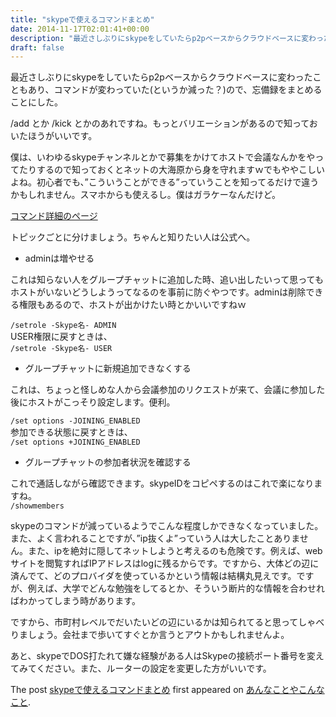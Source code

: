 ```yaml
---
title: "skypeで使えるコマンドまとめ"
date: 2014-11-17T02:01:41+00:00
description: "最近さしぶりにskypeをしていたらp2pベースからクラウドベースに変わったこともあり、コマンドが変わっていた(というか減った？)ので、忘備録をまとめることにした。 /add とか /kick とかのあれですね。もっとバ ..."
draft: false
---
```


最近さしぶりにskypeをしていたらp2pベースからクラウドベースに変わったこともあり、コマンドが変わっていた(というか減った？)ので、忘備録をまとめることにした。

/add とか /kick とかのあれですね。もっとバリエーションがあるので知っておいたほうがいいです。

僕は、いわゆるskypeチャンネルとかで募集をかけてホストで会議なんかをやってたりするので知っておくとネットの大海原から身を守れますｗでもややこしいよね。初心者でも、”こういうことができる”っていうことを知ってるだけで違うかもしれません。スマホからも使えるし。僕はガラケーなんだけど。

[コマンド詳細のページ](https://support.skype.com/ja/faq/FA10042/)

トピックごとに分けましょう。ちゃんと知りたい人は公式へ。

- adminは増やせる

これは知らない人をグループチャットに追加した時、追い出したいって思ってもホストがいないどうしようってなるのを事前に防ぐやつです。adminは削除できる権限もあるので、ホストが出かけたい時とかいいですねｗ

`/setrole -Skype名- ADMIN`  
USER権限に戻すときは、  
`/setrole -Skype名- USER`

- グループチャットに新規追加できなくする

これは、ちょっと怪しめな人から会議参加のリクエストが来て、会議に参加した後にホストがこっそり設定します。便利。

`/set options -JOINING_ENABLED`  
参加できる状態に戻すときは、  
`/set options +JOINING_ENABLED`

- グループチャットの参加者状況を確認する

これで通話しながら確認できます。skypeIDをコピペするのはこれで楽になりますね。  
`/showmembers`

skypeのコマンドが減っているようでこんな程度しかできなくなっていました。また、よく言われることですが、”ip抜くよ”っていう人は大したことありません。また、ipを絶対に隠してネットしようと考えるのも危険です。例えば、webサイトを閲覧すればIPアドレスはlogに残るからです。ですから、大体どの辺に済んでて、どのプロバイダを使っているかという情報は結構丸見えです。ですが、例えば、大学でどんな勉強をしてるとか、そういう断片的な情報を合わせればわかってしまう時があります。

ですから、市町村レベルでだいたいどの辺にいるかは知られてると思ってしゃべりましょう。会社まで歩いてすぐとか言うとアウトかもしれませんよ。

あと、skypeでDOS打たれて嫌な経験がある人はSkypeの接続ポート番号を変えてみてください。また、ルーターの設定を変更した方がいいです。

The post [skypeで使えるコマンドまとめ](https://blog.cfw4.tokyo/wordpress/128/) first appeared on [あんなことやこんなこと](https://blog.cfw4.tokyo).